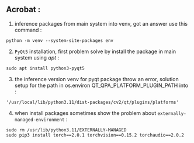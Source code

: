 ## Acrobat :

1. inference packages from main system into venv, got an answer use this command :

```shell
python -m venv --system-site-packages env
```

2. <code>PyQt5</code> installation, first problem solve by install the package in main system using _apt_ :

```
sudo apt install python3-pyqt5
```

3. the inference version venv for pyqt package throw an error, solution setup for the path in os.environ QT_QPA_PLATFORM_PLUGIN_PATH into :

```
'/usr/local/lib/python3.11/dist-packages/cv2/qt/plugins/platforms'
```

4. when install packages sometimes show the problem about <code>externally-managed-environment</code> :

```
sudo rm /usr/lib/python3.11/EXTERNALLY-MANAGED
sudo pip3 install torch==2.0.1 torchvision==0.15.2 torchaudio==2.0.2
```
